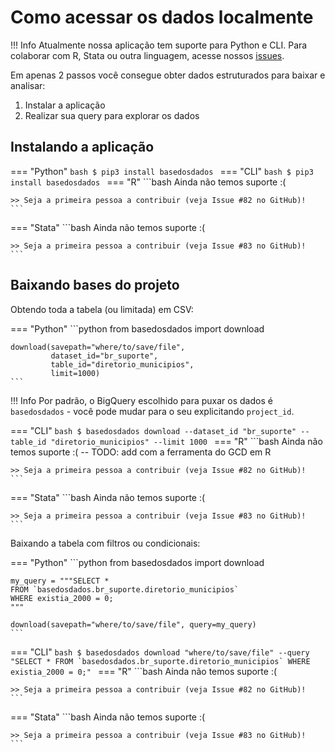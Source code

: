 # Como acessar os dados localmente

!!! Info
    Atualmente nossa aplicação tem suporte para Python e CLI. 
    Para colaborar com R, Stata ou outra linguagem, acesse nossos [issues](https://github.com/basedosdados/bases/issues).

Em apenas 2 passos você consegue obter dados estruturados para baixar e
analisar:

1. Instalar a aplicação
2. Realizar sua query para explorar os dados

## Instalando a aplicação

=== "Python"
    ```bash
    $ pip3 install basedosdados
    ```
=== "CLI"
    ```bash
    $ pip3 install basedosdados
    ```
=== "R"
    ```bash
    Ainda não temos suporte :(
    
    >> Seja a primeira pessoa a contribuir (veja Issue #82 no GitHub)!
    ```
=== "Stata"
    ```bash
    Ainda não temos suporte :( 

    >> Seja a primeira pessoa a contribuir (veja Issue #83 no GitHub)!
    ```

## Baixando bases do projeto

Obtendo toda a tabela (ou limitada) em CSV:

=== "Python"
    ```python
    from basedosdados import download

    download(savepath="where/to/save/file",
             dataset_id="br_suporte", 
             table_id="diretorio_municipios",
             limit=1000)
    ```

!!! Info
    Por padrão, o BigQuery escolhido para puxar os dados é
    `basedosdados` - você pode mudar para o seu explicitando
    `project_id`.

    
=== "CLI"
    ```bash
    $ basedosdados download --dataset_id "br_suporte" --table_id "diretorio_municipios" --limit 1000
    ```
=== "R"
    ```bash
    Ainda não temos suporte :( -- TODO: add com a ferramenta do GCD em R
    
    >> Seja a primeira pessoa a contribuir (veja Issue #82 no GitHub)!
    ```
=== "Stata"
    ```bash
    Ainda não temos suporte :( 

    >> Seja a primeira pessoa a contribuir (veja Issue #83 no GitHub)!
    ```

Baixando a tabela com filtros ou condicionais:

=== "Python"
    ```python
    from basedosdados import download

    my_query = """SELECT *
    FROM `basedosdados.br_suporte.diretorio_municipios`
    WHERE existia_2000 = 0;
    """

    download(savepath="where/to/save/file", query=my_query)
    ```
    
=== "CLI"
    ```bash
    $ basedosdados download "where/to/save/file" --query "SELECT * FROM `basedosdados.br_suporte.diretorio_municipios` WHERE existia_2000 = 0;"
    ```
=== "R"
    ```bash
    Ainda não temos suporte :(
    
    >> Seja a primeira pessoa a contribuir (veja Issue #82 no GitHub)!
    ```
=== "Stata"
    ```bash
    Ainda não temos suporte :( 

    >> Seja a primeira pessoa a contribuir (veja Issue #83 no GitHub)!
    ```

